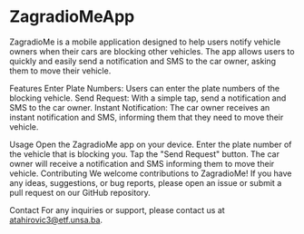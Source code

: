 # ZagradioMeApp

ZagradioMe is a mobile application designed to help users notify vehicle owners when their cars are blocking other vehicles. The app allows users to quickly and easily send a notification and SMS to the car owner, asking them to move their vehicle.

Features
Enter Plate Numbers: Users can enter the plate numbers of the blocking vehicle.
Send Request: With a simple tap, send a notification and SMS to the car owner.
Instant Notification: The car owner receives an instant notification and SMS, informing them that they need to move their vehicle.


Usage
Open the ZagradioMe app on your device.
Enter the plate number of the vehicle that is blocking you.
Tap the "Send Request" button.
The car owner will receive a notification and SMS informing them to move their vehicle.
Contributing
We welcome contributions to ZagradioMe! If you have any ideas, suggestions, or bug reports, please open an issue or submit a pull request on our GitHub repository.


Contact
For any inquiries or support, please contact us at atahirovic3@etf.unsa.ba.
